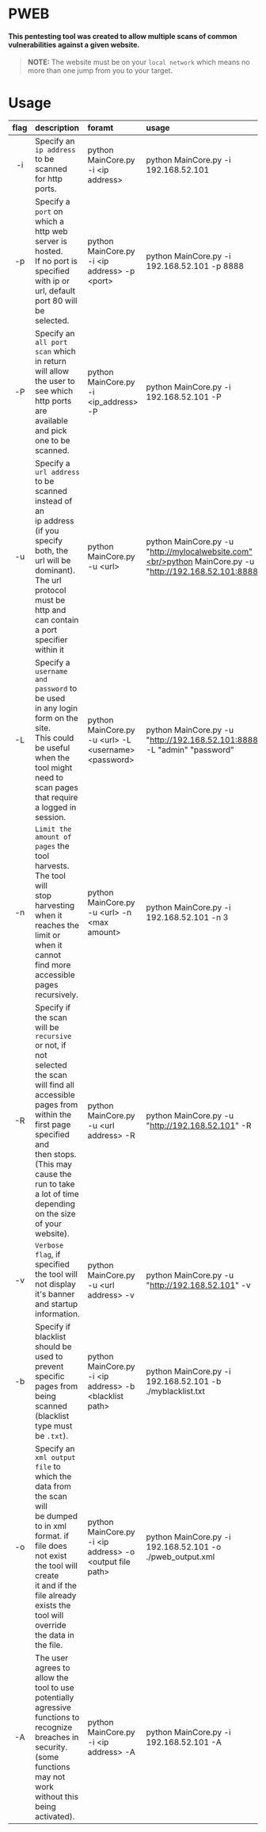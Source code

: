 # **PWEB**
#### This pentesting tool was created to allow multiple scans of common vulnerabilities against a given website.
>**NOTE:** The website must be on your `local network` which means no more than one jump from you to your target.


# Usage
| flag  |  description  |  foramt |  usage  | 
|:-----:|:--------------|:--------|:--------|
| -i | Specify an `ip address` to be scanned for http ports.| python MainCore.py -i \<ip address\> | python MainCore.py -i 192.168.52.101 |
| -p | Specify a `port` on which a http web server is hosted. <br/> If no port is specified with ip or url, default port 80 will be selected.| python MainCore.py -i \<ip address\> -p \<port\> | python MainCore.py -i 192.168.52.101 -p 8888 | 
| -P | Specify an `all port scan` which in return will allow the user to <br/>see which http ports are available and pick one to be scanned. | python MainCore.py -i <ip_address> -P | python MainCore.py -i 192.168.52.101 -P | 
| -u | Specify a `url address` to be scanned instead of an <br/>ip address (if you specify both, the url will be dominant).<br/>The url protocol must be http and can contain a port specifier within it | python MainCore.py -u \<url\> | python MainCore.py -u "http://mylocalwebsite.com"<br/>python MainCore.py -u "http://192.168.52.101:8888"|
| -L | Specify a `username and password` to be used<br/>in any login form on the site.<br/>This could be useful when the tool might need to scan pages that require a logged in session. | python MainCore.py -u \<url\> -L \<username\> \<password\> | python MainCore.py -u "http://192.168.52.101:8888" -L "admin" "password" |
| -n | `Limit the amount of pages` the tool harvests. The tool will <br/> stop harvesting when it reaches the limit or when it cannot <br/> find more accessible pages recursively. | python MainCore.py -u \<url\> -n \<max amount\> | python MainCore.py -i 192.168.52.101 -n 3 |
| -R | Specify if the scan will be `recursive` or not, if not selected the scan <br/> will find all accessible pages from within the first page specified and<br/> then stops. (This may cause the run to take a lot of time <br/>depending on the size of your website). | python MainCore.py -u \<url address\> -R | python MainCore.py -u "http://192.168.52.101" -R |
| -v | `Verbose flag`, if specified the tool will not display it's banner and startup information. |  python MainCore.py -u \<url address\> -v |  python MainCore.py -u "http://192.168.52.101" -v|
| -b | Specify if blacklist should be used to prevent specific <br/> pages from being scanned (blacklist type must be `.txt`). | python MainCore.py -i \<ip address\> -b \<blacklist path\> | python MainCore.py -i 192.168.52.101 -b ./myblacklist.txt |
| -o | Specify an `xml output file` to which the data from the scan will <br/>be dumped to in xml format. if file does not exist the tool will create <br/>it and if the file already exists the tool will override the data in the file. | python MainCore.py -i \<ip address\> -o \<output file path\> | python MainCore.py -i 192.168.52.101 -o ./pweb_output.xml |
| -A | The user agrees to allow the tool to use potentially agressive <br/> functions to recognize breaches in security. (some functions<br/> may not work without this being activated). | python MainCore.py -i \<ip address\> -A | python MainCore.py -i 192.168.52.101 -A |

